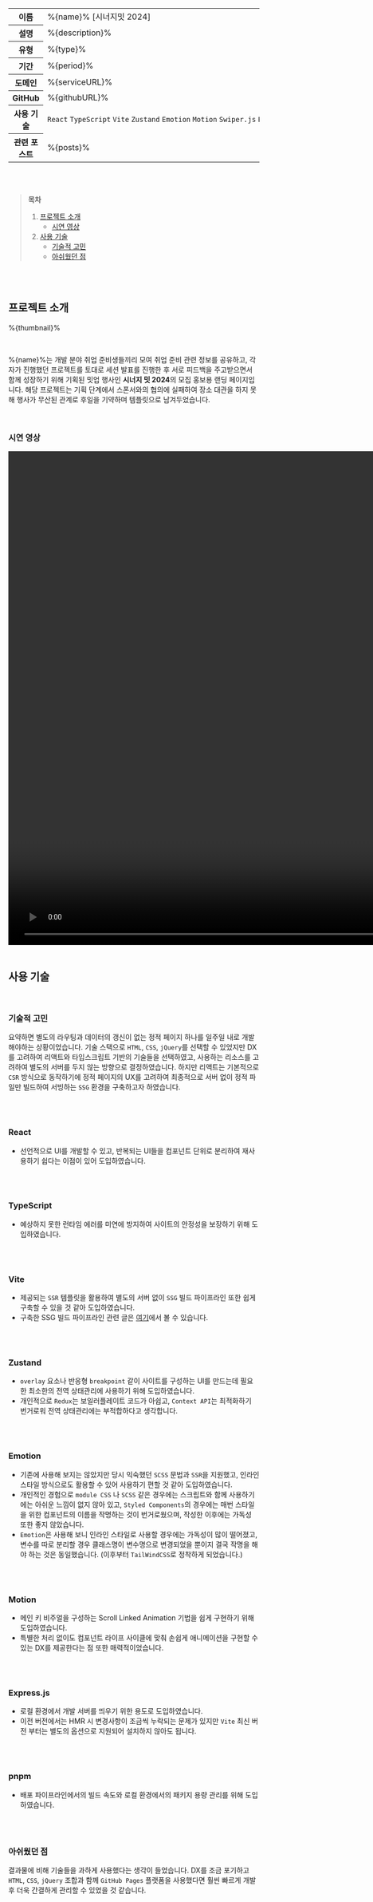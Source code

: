 <table id="project-summary">
  <colgroup>
    <col />
    <col width="84%" />
  </colgroup>
  <tbody>
    <tr>
      <th>이름</th>
      <td>%{name}% [시너지밋 2024]</td>
    </tr>
    <tr>
      <th>설명</th>
      <td>%{description}%</td>
    </tr>
    <tr>
      <th>유형</th>
      <td>%{type}%</td>
    </tr>
    <tr>
      <th>기간</th>
      <td>%{period}%</td>
    </tr>
    <tr>
      <th>도메인</th>
      <td>%{serviceURL}%</td>
    </tr>
    <tr>
      <th>GitHub</th>
      <td>%{githubURL}%</td>
    </tr>
    <tr>
      <th>사용 기술</th>
      <td data-tech-stack>
        <code>React</code>&nbsp;<code>TypeScript</code>&nbsp;<code>Vite</code>&nbsp;<code>Zustand</code>&nbsp;<code>Emotion</code>&nbsp;<code>Motion</code>&nbsp;<code>Swiper.js</code>&nbsp;<code>Express.js</code>&nbsp;<code>pnpm</code>
      </td>
    </tr>
    <tr>
      <th>관련 포스트</th>
      <td>%{posts}%</td>
    </tr>
  </tbody>
</table>

<br />
<br />

> **목차**
>
> 1. [프로젝트 소개](#프로젝트-소개)
>    - [시연 영상](#시연-영상)
> 2. [사용 기술](#사용-기술)
>    - [기술적 고민](#기술적-고민)
>    - [아쉬웠던 점](#아쉬웠던-점)

<br />
<br />

## 프로젝트 소개

%{thumbnail}%

<br />

%{name}%는 개발 분야 취업 준비생들끼리 모여 취업 준비 관련 정보를 공유하고, 각자가 진행했던 프로젝트를 토대로 세션 발표를 진행한 후 서로 피드백을 주고받으면서 함께 성장하기 위해 기획된 밋업 행사인 **시너지 밋 2024**의 모집 홍보용 랜딩 페이지입니다. 해당 프로젝트는 기획 단계에서 스폰서와의 협의에 실패하여 장소 대관을 하지 못해 행사가 무산된 관계로 후일을 기약하며 템플릿으로 남겨두었습니다.

<br />

### 시연 영상

<video controls muted autoplay width="1528" height="990">
  <source src="/public/docs/projects/synergy-meet-2024/assets/demo.mp4" type="video/mp4" />
</video>

<br />
<br />

## 사용 기술

<br />

### 기술적 고민

요약하면 별도의 라우팅과 데이터의 갱신이 없는 정적 페이지 하나를 일주일 내로 개발해야하는 상황이었습니다. 기술 스택으로 `HTML`, `CSS`, `jQuery`를 선택할 수 있었지만 DX를 고려하여 리액트와 타입스크립트 기반의 기술들을 선택하였고, 사용하는 리소스를 고려하여 별도의 서버를 두지 않는 방향으로 결정하였습니다. 하지만 리액트는 기본적으로 `CSR` 방식으로 동작하기에 정적 페이지의 UX를 고려하여 최종적으로 서버 없이 정적 파일만 빌드하여 서빙하는 `SSG` 환경을 구축하고자 하였습니다.

<br />
<br />

### React

- 선언적으로 UI를 개발할 수 있고, 반복되는 UI들을 컴포넌트 단위로 분리하여 재사용하기 쉽다는 이점이 있어 도입하였습니다.

<br />
<br />

### TypeScript

- 예상하지 못한 런타임 에러를 미연에 방지하여 사이트의 안정성을 보장하기 위해 도입하였습니다.

<br />
<br />

### Vite

- 제공되는 `SSR` 템플릿을 활용하여 별도의 서버 없이 `SSG` 빌드 파이프라인 또한 쉽게 구축할 수 있을 것 같아 도입하였습니다.
- 구축한 SSG 빌드 파이프라인 관련 글은 <a href="/blog/simple-react-ssg-pipeline" title="간단한 리액트 SSG 빌드 파이프라인 구축하기">여기</a>에서 볼 수 있습니다.

<br />
<br />

### Zustand

- `overlay` 요소나 반응형 `breakpoint` 같이 사이트를 구성하는 UI를 만드는데 필요한 최소한의 전역 상태관리에 사용하기 위해 도입하였습니다.
- 개인적으로 `Redux`는 보일러플레이트 코드가 아쉽고, `Context API`는 최적화하기 번거로워 전역 상태관리에는 부적합하다고 생각합니다.

<br />
<br />

### Emotion

- 기존에 사용해 보지는 않았지만 당시 익숙했던 `SCSS` 문법과 `SSR`을 지원했고, 인라인 스타일 방식으로도 활용할 수 있어 사용하기 편할 것 같아 도입하였습니다.
- 개인적인 경험으로 `module CSS` 나 `SCSS` 같은 경우에는 스크립트와 함께 사용하기에는 아쉬운 느낌이 없지 않아 있고, `Styled Components`의 경우에는 매번 스타일을 위한 컴포넌트의 이름을 작명하는 것이 번거로웠으며, 작성한 이후에는 가독성 또한 좋지 않았습니다.
- `Emotion`은 사용해 보니 인라인 스타일로 사용할 경우에는 가독성이 많이 떨어졌고, 변수를 따로 분리할 경우 클래스명이 변수명으로 변경되었을 뿐이지 결국 작명을 해야 하는 것은 동일했습니다. (이후부터 `TailWindCSS`로 정착하게 되었습니다.)

<br />
<br />

### Motion

- 메인 키 비주얼을 구성하는 Scroll Linked Animation 기법을 쉽게 구현하기 위해 도입하였습니다.
- 특별한 처리 없이도 컴포넌트 라이프 사이클에 맞춰 손쉽게 애니메이션을 구현할 수 있는 DX를 제공한다는 점 또한 매력적이었습니다.

<br />
<br />

### Express.js

- 로컬 환경에서 개발 서버를 띄우기 위한 용도로 도입하였습니다.
- 이전 버전에서는 HMR 시 변경사항이 조금씩 누락되는 문제가 있지만 `Vite` 최신 버전 부터는 별도의 옵션으로 지원되어 설치하지 않아도 됩니다.

<br />
<br />

### pnpm

- 배포 파이프라인에서의 빌드 속도와 로컬 환경에서의 패키지 용량 관리를 위해 도입하였습니다.

<br />
<br />

### 아쉬웠던 점

결과물에 비해 기술들을 과하게 사용했다는 생각이 들었습니다. DX를 조금 포기하고 `HTML`, `CSS`, `jQuery` 조합과 함께 `GitHub Pages` 플랫폼을 사용했다면 훨씬 빠르게 개발 후 더욱 간결하게 관리할 수 있었을 것 같습니다.

<br />
<br />
